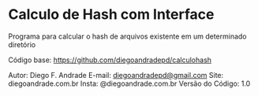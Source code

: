 # Calculo de Hash com Interface

Programa para calcular o hash de arquivos existente em um determinado diretório

Código base: https://github.com/diegoandradepd/calculohash

Autor: Diego F. Andrade 
E-mail: diegoandradepd@gmail.com 
Site: diegoandrade.com.br 
Insta: @diegoandrade.com.br 
Versão do Código: 1.0
